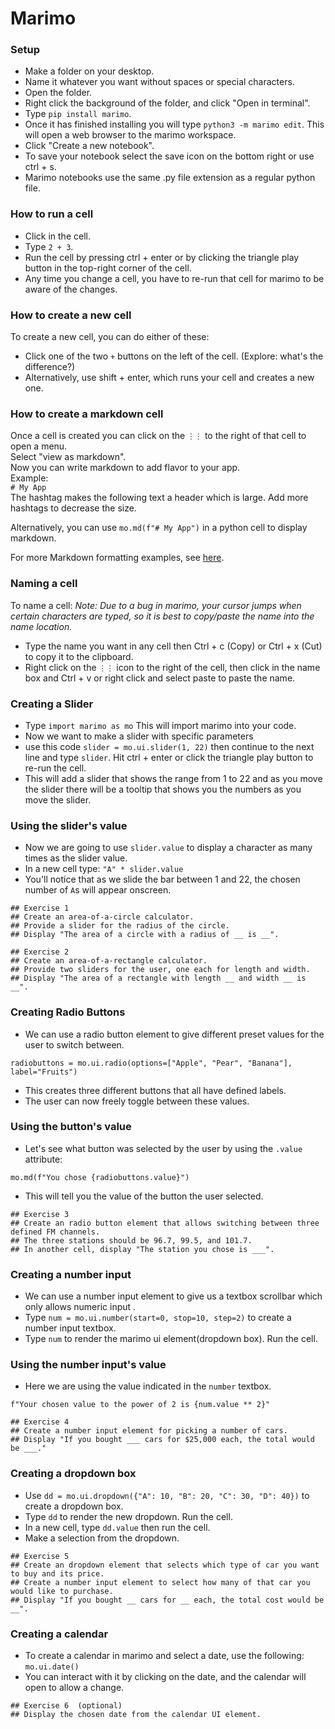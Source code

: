# Marimo

### Setup 

- Make a folder on your desktop. 
- Name it whatever you want without spaces or special characters.
- Open the folder.
- Right click the background of the folder, and click "Open in terminal".
- Type `pip install marimo`.  
- Once it has finished installing you will type `python3 -m marimo edit`. This will open a web browser to the marimo workspace.
- Click "Create a new notebook".
- To save your notebook select the save icon on the bottom right or use ctrl + s.
- Marimo notebooks use the same .py file extension as a regular python file.

### How to run a cell

- Click in the cell.
- Type `2 + 3`.
- Run the cell by pressing ctrl + enter or by clicking the triangle play button in the top-right corner of the cell.
- Any time you change a cell, you have to re-run that cell for marimo to be aware of the changes. 

### How to create a new cell

To create a new cell, you can do either of these:
- Click one of the two `+` buttons on the left of the cell. (Explore: what's the difference?)
- Alternatively, use shift + enter, which runs your cell and creates a new one.

### How to create a markdown cell

Once a cell is created you can click on the `⋮⋮` to the right of that cell to open a menu.  
Select "view as markdown".  
Now you can write markdown to add flavor to your app.  
Example:  
`# My App`  
The hashtag makes the following text a header which is large. Add more hashtags to decrease the size.

Alternatively, you can use `mo.md(f"# My App")` in a python cell to display markdown.

For more Markdown formatting examples, see [here](https://docs.github.com/en/get-started/writing-on-github/getting-started-with-writing-and-formatting-on-github/basic-writing-and-formatting-syntax).

### Naming a cell

To name a cell:
*Note: Due to a bug in marimo, your cursor jumps when certain characters are typed, so it is best to copy/paste the name into the name location.*
- Type the name you want in any cell then Ctrl + c (Copy) or Ctrl + x (Cut) to copy it to the clipboard.
- Right click on the `⋮⋮` icon to the right of the cell, then click in the name box and Ctrl + v or right click and select paste to paste the name.
  
### Creating a Slider

- Type `import marimo as mo`  This will import marimo into your code.
- Now we want to make a slider with specific parameters 
- use this code `slider = mo.ui.slider(1, 22)` then continue to the next line and type `slider`.  Hit ctrl + enter or click the triangle play button to re-run the cell.
- This will add a slider that shows the range from 1 to 22 and as you move the slider there will be a tooltip that shows you the numbers as you move the slider.

### Using the slider's value

- Now we are going to use `slider.value` to display a character as many times as the slider value.
- In a new cell type: `"A" * slider.value`
- You'll notice that as we slide the bar between 1 and 22, the chosen number of `A`s will appear onscreen.

```
## Exercise 1
## Create an area-of-a-circle calculator.
## Provide a slider for the radius of the circle.
## Display "The area of a circle with a radius of __ is __".

## Exercise 2
## Create an area-of-a-rectangle calculator.
## Provide two sliders for the user, one each for length and width.
## Display "The area of a rectangle with length __ and width __ is __".
```

### Creating Radio Buttons

- We can use a radio button element to give different preset values for the user to switch between.

`radiobuttons = mo.ui.radio(options=["Apple", "Pear", "Banana"], label="Fruits")`

- This creates three different buttons that all have defined labels.
- The user can now freely toggle between these values.

### Using the button's value

- Let's see what button was selected by the user by using the `.value` attribute:

`mo.md(f"You chose {radiobuttons.value}")`

- This will tell you the value of the button the user selected.

```
## Exercise 3
## Create an radio button element that allows switching between three defined FM channels.
## The three stations should be 96.7, 99.5, and 101.7.
## In another cell, display "The station you chose is ___".
```

### Creating a number input

- We can use a number input element to give us a textbox scrollbar which only allows numeric input .
- Type `num = mo.ui.number(start=0, stop=10, step=2)` to create a number input textbox.
- Type `num` to render the marimo ui element(dropdown box). Run the cell.

### Using the number input's value

- Here we are using the value indicated in the `number` textbox.

`f"Your chosen value to the power of 2 is {num.value ** 2}"`

```
## Exercise 4
## Create a number input element for picking a number of cars.
## Display "If you bought ___ cars for $25,000 each, the total would be ___."
```

### Creating a dropdown box

- Use `dd = mo.ui.dropdown({"A": 10, "B": 20, "C": 30, "D": 40})` to create a dropdown box.
- Type `dd` to render the new dropdown. Run the cell.
- In a new cell, type `dd.value` then run the cell.
- Make a selection from the dropdown.

```
## Exercise 5
## Create an dropdown element that selects which type of car you want to buy and its price.
## Create a number input element to select how many of that car you would like to purchase.
## Display "If you bought __ cars for __ each, the total cost would be __".
```

### Creating a calendar

- To create a calendar in marimo and select a date, use the following: `mo.ui.date()`
- You can interact with it by clicking on the date, and the calendar will open to allow a change.

```
## Exercise 6  (optional)
## Display the chosen date from the calendar UI element.
```
